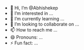 - 👋 Hi, I’m @Abhishekep
- 👀 I’m interested in ...
- 🌱 I’m currently learning ...
- 💞️ I’m looking to collaborate on ...
- 📫 How to reach me ...
- 😄 Pronouns: ...
- ⚡ Fun fact: ...

<!---
Abhishekep/Abhishekep is a ✨ special ✨ repository because its `README.md` (this file) appears on your GitHub profile.
You can click the Preview link to take a look at your changes.
--->

